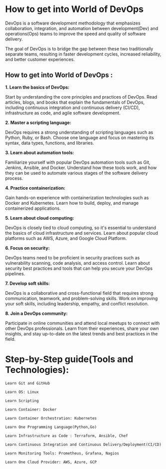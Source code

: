 # How to get into World of DevOps
DevOps is a software development methodology that emphasizes collaboration, integration, and automation between development(Dev) and operations(Ops) teams to improve the speed and quality of software delivery. 

The goal of DevOps is to bridge the gap between these two traditionally separate teams, resulting in faster development cycles, increased reliability, and better customer experiences.

## How to get into World of DevOps :

**1. Learn the basics of DevOps:**

Start by understanding the core principles and practices of DevOps. Read articles, blogs, and books that explain the fundamentals of DevOps, including continuous integration and continuous delivery (CI/CD), infrastructure as code, and agile software development.

**2. Master a scripting language:**

DevOps requires a strong understanding of scripting languages such as Python, Ruby, or Bash. Choose one language and focus on mastering its syntax, data types, functions, and libraries.

**3. Learn about automation tools:**

Familiarize yourself with popular DevOps automation tools such as Git, Jenkins, Ansible, and Docker. Understand how these tools work, and how they can be used to automate various stages of the software delivery process.

**4. Practice containerization:**

Gain hands-on experience with containerization technologies such as Docker and Kubernetes. Learn how to build, deploy, and manage containerized applications.

**5. Learn about cloud computing:**

DevOps is closely tied to cloud computing, so it's essential to understand the basics of cloud infrastructure and services. Learn about popular cloud platforms such as AWS, Azure, and Google Cloud Platform.

**6. Focus on security:**

DevOps teams need to be proficient in security practices such as vulnerability scanning, code analysis, and access control. Learn about security best practices and tools that can help you secure your DevOps pipelines.

**7. Develop soft skills:**

DevOps is a collaborative and cross-functional field that requires strong communication, teamwork, and problem-solving skills. Work on improving your soft skills, including leadership, empathy, and conflict resolution.

**8. Join a DevOps community:**

Participate in online communities and attend local meetups to connect with other DevOps professionals. Learn from their experiences, share your own insights, and stay up-to-date on the latest trends and best practices in the field.

# Step-by-Step guide(Tools and Technologies):

```
Learn Git and GitHub

Learn OS: Linux

Learn Scripting

Learn Container: Docker

Learn Container Orchestration: Kubernetes

Learn One Programming Language(Python,Go)

Learn Infrastructure as Code : Terraform, Ansible, Chef

Learn Continuous Integration and Continuous Delivery/Deployment(CI/CD)

Learn Monitoring Tools: Prometheus, Grafana, Nagios

Learn One Cloud Provider: AWS, Azure, GCP
```
